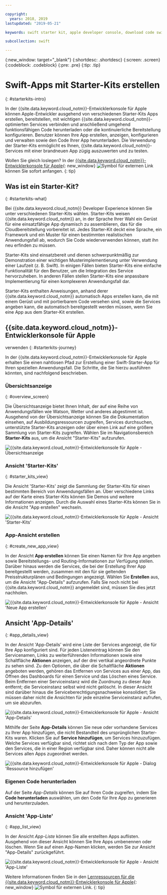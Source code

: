 ```yaml
---

copyright:
  years: 2018, 2019
lastupdated: "2019-05-21"

keywords: swift starter kit, apple developer console, download code swift, app details swift, create swift app

subcollection: swift

---
```


{:new_window: target="_blank"}
{:shortdesc: .shortdesc}
{:screen: .screen}
{:codeblock: .codeblock}
{:pre: .pre}
{:tip: .tip}

# Swift-Apps mit Starter-Kits erstellen
{: #starterkits-intro}

In der {{site.data.keyword.cloud_notm}}-Entwicklerkonsole für
Apple
können Apple-Entwickler ausgehend von verschiedenen Starter-Kits Apps
erstellen, bereitstellen, mit wichtigen
{{site.data.keyword.cloud_notm}}-optimierten Services verbinden und
anschließend umgehend funktionsfähigen Code herunterladen oder die
kontinuierliche Bereitstellung konfigurieren. Benutzer können Ihre App
erstellen, anzeigen, konfigurieren und verwalten sowie den Code Ihrer App
herunterladen. Die Verwendung der Starter-Kits ermöglicht es Ihnen,
{{site.data.keyword.cloud_notm}}-Services mit einer brandneuen App
zügig auszuwerten und zu testen.

Wollen Sie gleich loslegen? In der [{{site.data.keyword.cloud_notm}}-Entwicklerkonsole für Apple](https://cloud.ibm.com/developer/appledevelopment/starter-kits){: new_window} ![Symbol für externen Link](../../icons/launch-glyph.svg "Symbol für externen Link") können Sie sofort anfangen.
{: tip}

## Was ist ein Starter-Kit?
{: #starterkits-what}

Bei {{site.data.keyword.cloud_notm}} Developer Experience können
Sie unter verschiedenen Starter-Kits wählen. Starter-Kits weisen
{{site.data.keyword.cloud_notm}} an, in der Sprache Ihrer Wahl ein Gerüst
für eine einsatzfähige App dynamisch zu assemblieren, das für die
Cloudbereitstellung vorbereitet ist. Jedes Starter-Kit deckt eine Sprache, ein
Framework und ein Muster für einen bestimmten realistischen Anwendungsfall ab,
wodurch Sie Code wiederverwenden können, statt ihn neu erfinden zu müssen.

Starter-Kits sind einsatzbereit und dienen schwerpunktmäßig zur
Demonstration einer wichtigen Musterimplementierung unter Verwendung einer
Laufzeit (z. B. Swift). In einigen Fällen bieten Starter-Kits eine einfache
Funktionalität für den Benutzer, um die Integration des Service
hervorzuheben. In anderen Fällen stellen Starter-Kits eine anpassbare
Implementierung für einen komplexeren Anwendungsfall dar.

Starter-Kits enthalten Anweisungen, anhand derer {{site.data.keyword.cloud_notm}} automatisch Apps erstellen kann, die mit einem Gerüst und mit portierbarem Code versehen sind, sowie die Services angeben kann, die automatisch bereitgestellt werden müssen, wenn Sie eine App aus dem Starter-Kit erstellen.

## {{site.data.keyword.cloud_notm}}-Entwicklerkonsole für Apple
verwenden
{: #starterkits-journey}

In der {{site.data.keyword.cloud_notm}}-Entwicklerkonsole für
Apple erhalten Sie einen nahtlosen Pfad zur Erstellung einer
Swift-Starter-App für Ihren speziellen Anwendungsfall. Die Schritte, die Sie
hierzu ausführen könnten, sind nachfolgend beschrieben.

### Übersichtsanzeige
{: #overview_screen}

Die Übersichtsanzeige bietet Ihnen Inhalt, der auf eine Reihe von
Anwendungsfällen wie Watson, Wetter und anderes abgestimmt ist. Ausgehend von
der Übersichtsanzeige können Sie die Dokumentation einsehen, auf
Ausbildungsressourcen zugreifen, Services durchsuchen, unterstützte
Starter-Kits anzeigen oder über einen Link auf eine größere Sammlung von
Starter-Kits zugreifen. Wählen Sie im Navigationsbereich **Starter-Kits** aus, um die Ansicht "Starter-Kits" aufzurufen.

![{{site.data.keyword.cloud_notm}}-Entwicklerkonsole für Apple - Übersichtsanzeige](images/overview_screen.png "Übersichtsanzeige")

### Ansicht 'Starter-Kits'
{: #starter_kits_view}

Die Ansicht 'Starter-Kits' zeigt die Sammlung der Starter-Kits für einen bestimmten Bereich von Anwendungsfällen an. Über verschiedene Links auf der Karte eines
Starter-Kits können Sie Demos und weitere Informationen anzeigen. Durch die
Auswahl eines Starter-Kits können Sie in die Ansicht "App erstellen" wechseln.

![{{site.data.keyword.cloud_notm}}-Entwicklerkonsole für Apple - Ansicht 'Starter-Kits'](images/starter_kits_screen.png "Ansicht 'Starter-Kits'")

### App-Ansicht erstellen
{: #create_new_app_view}

In der Ansicht **App erstellen** können Sie einen Namen für Ihre App angeben sowie Bereitstellungs- und Routing-Informationen zur Verfügung stellen. Darüber hinaus werden die Services, die bei der Erstellung Ihrer App bereitgestellt werden, zusammen mit den für sie geltenden Preisstrukturplänen und Bedingungen angezeigt. Wählen Sie **Erstellen** aus, um die Ansicht "App-Details" aufzurufen. Falls Sie noch nicht bei {{site.data.keyword.cloud_notm}} angemeldet sind, müssen Sie dies jetzt nachholen.

![{{site.data.keyword.cloud_notm}}-Entwicklerkonsole für Apple - Ansicht 'Neue App erstellen'](images/create_new_project_screen.png "Ansicht 'Neue App erstellen'")

## Ansicht 'App-Details'
{: #app_details_view}

In der Ansicht 'App-Details' wird eine Liste der Services angezeigt, die
für Ihre App konfiguriert sind. Für jeden Listeneintrag können Sie den
Servicenamen, Links zu weiterführenden Informationen sowie eine Schaltfläche
**Aktionen** anzeigen, auf der drei vertikal angeordnete
Punkte zu sehen sind. Zu den Optionen, die über die Schaltfläche
**Aktionen** angeboten werden, gehören das Entfernen von
Services aus einer App, das Öffnen des Dashboards für einen Service und das
Löschen eines Service. Beim Entfernen einer Serviceinstanz wird die Zuordnung
zu dieser App entfernt; die Serviceinstanz selbst wird nicht gelöscht. In
dieser Ansicht sind darüber hinaus die Serviceberechtigungsnachweise
konsolidiert; Sie müssen daher nicht die Ansichten für jede
einzelne Serviceinstanz aufrufen, um sie abzurufen.

![{{site.data.keyword.cloud_notm}}-Entwicklerkonsole für Apple - Ansicht 'App-Details'](images/project_details_screen.png "Ansicht 'App-Details'")

Mithilfe der Seite **App-Details** können Sie neue oder vorhandene Services zu Ihrer App hinzufügen, die nicht Bestandteil des ursprünglichen Starter-Kits waren. Klicken Sie auf **Service hinzufügen**, um Services hinzuzufügen. Welche Services verfügbar
sind, richtet sich nach dem Typ der App sowie den Services, die in einer Region
verfügbar sind. Daher können nicht alle Services allen Apps zugeordnet werden.

![{{site.data.keyword.cloud_notm}}-Entwicklerkonsole für Apple - Dialog 'Ressource hinzufügen'](images/add_resource_screen.png "Dialog 'Ressource hinzufügen'")

### Eigenen Code herunterladen

Auf der Seite _App-Details_ können Sie auf Ihren Code zugreifen, indem Sie **Code herunterladen** auswählen, um den Code für Ihre App zu generieren und herunterzuladen.

### Ansicht 'App-Liste'
{: #app_list_view}

In der Ansicht _App-Liste_ können Sie alle erstellten Apps auflisten. Ausgehend
von dieser Ansicht können Sie Ihre Apps umbenennen oder löschen. Wenn Sie auf
einen App-Namen klicken, werden Sie zur Ansicht "App-Details" zurückgeführt.

![{{site.data.keyword.cloud_notm}}-Entwicklerkonsole für Apple - Ansicht 'App-Liste'](images/project_list_screen.png "Ansicht 'App-Liste'")

Weitere Informationen finden Sie in den [Lernressourcen für die {{site.data.keyword.cloud_notm}}-Entwicklerkonsole für Apple](https://cloud.ibm.com/developer/appledevelopment/learning-resources){: new_window} ![Symbol für externen Link](../../icons/launch-glyph.svg "Symbol für externen Link").
{: tip}
